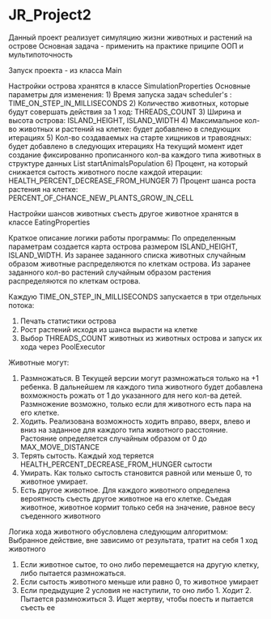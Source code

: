 # JR_Project2
Данный проект реализует симуляцию жизни животных и растений на острове
Основная задача - применить на практике приципе ООП и мультипоточность

Запуск проекта - из класса Main

Настройки острова хранятся в классе SimulationProperties
  Основные параметры для изменения:
    1) Время запуска задач scheduler's : TIME_ON_STEP_IN_MILLISECONDS
    2) Количество животных, которые будут совершать действия за 1 ход: THREADS_COUNT
    3) Ширина и высота острова: ISLAND_HEIGHT, ISLAND_WIDTH
    4) Максимальное кол-во животных и растений на клетке: будет добавлено в следующих итерациях
    5) Кол-во создаваемых на старте хищников и травоядных: будет добавлено в следующих итерациях
      На текущий момент идет создание фиксированно прописанного кол-ва каждого типа животных в структуре данных List<Animal> startAnimalsPopulation
    6) Процент, на который снижается сытость животного после каждой итерации: HEALTH_PERCENT_DECREASE_FROM_HUNGER
    7) Процент шанса роста растения на клетке: PERCENT_OF_CHANCE_NEW_PLANTS_GROW_IN_CELL
  
  Настройки шансов животных съесть другое животное хранятся в классе EatingProperties
  
  Краткое описание логики работы программы:
  По определенным параметрам создается карта острова размером ISLAND_HEIGHT, ISLAND_WIDTH.
  Из заранее заданного списка животных случайным образом животные распределяются по клеткам острова.
  Из заранее заданного кол-во растений случайным образом растения распределяются по клеткам острова.
  
  Каждую TIME_ON_STEP_IN_MILLISECONDS запускается в три отдельных потока:
  1) Печать статистики острова
  2) Рост растений исходя из шанса вырасти на клетке
  3) Выбор THREADS_COUNT животных из животных острова и запуск их хода через PoolExecutor
  
  Животные могут:
  1) Размножаться. 
    В Текущей версии могут размножаться только на +1 ребенка. В дальнейшем ля каждого типа животного будет добавлена вохможность рожать от 1 до указанного для него кол-ва детей.
    Размножение возможно, только если для животного есть пара на его клетке.
  2) Ходить. Реализована возможность ходить вправо, вверх, влево и вниз на заданное для каждого типа животного расстояние. Растояние определяется случайным образом от 0 до MAX_MOVE_DISTANCE
  3) Терять сытость. Каждый ход теряется HEALTH_PERCENT_DECREASE_FROM_HUNGER сытости
  4) Умирать. Как только сытость становится равной или меньше 0, то животное умирает. 
  5) Есть другое животное. Для каждого животного определена вероятность съесть другое животное на его клетке. Съедая животное, животное кормит только себя на значение, равное весу съеденного животного
  
  Логика хода животного обусловлена следующим алгоритмом:
  Выбранное действие, вне зависимо от результата, тратит на себя 1 ход животного
  1) Если животное сытое, то оно либо перемещается на другую клетку, либо пытается размножаться. 
  2) Если сытость животного меньше или равно 0, то животное умирает
  3)  Если предыдущие 2 условия не наступили, то оно либо
    1. Ходит
    2. Пытается размножиться
    3. Ищет жертву, чтобы поесть и пытается съесть ее
  
